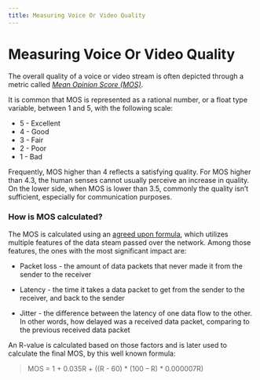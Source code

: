```yaml
---
title: Measuring Voice Or Video Quality
---
```


# Measuring Voice Or Video Quality

The overall quality of a voice or video stream is often depicted through a metric called [*Mean Opinion Score (MOS)*](https://en.wikipedia.org/wiki/Mean_opinion_score).

It is common that MOS is represented as a rational number, or a float type variable, between 1 and 5, with the following scale: 

* 5 - Excellent
* 4 - Good
* 3 - Fair
* 2 - Poor 
* 1 - Bad

Frequently, MOS higher than 4 reflects a satisfying quality. For MOS higher than 4.3, the human senses cannot usually perceive an increase in quality. On the lower side, when MOS is lower than 3.5, commonly the quality isn’t sufficient, especially for communication purposes.


### How is MOS calculated?

The MOS is calculated using an [agreed upon formula](https://docs.telcobridges.com/tbwiki/MOS), which utilizes multiple features of the data steam passed over the network. Among those features, the ones with the most significant impact are: 

* Packet loss - the amount of data packets that never made it from the sender to the receiver

* Latency - the time it takes a data packet to get from the sender to the receiver, and back to the sender

* Jitter - the difference between the latency of one data flow to the other. In other words, how delayed was a received data packet, comparing to the previous received data packet


An R-value is calculated based on those factors and is later used to calculate the final MOS, by this well known formula:  
> MOS = 1 + 0.035R + ((R - 60) * (100 – R) * 0.000007R)

